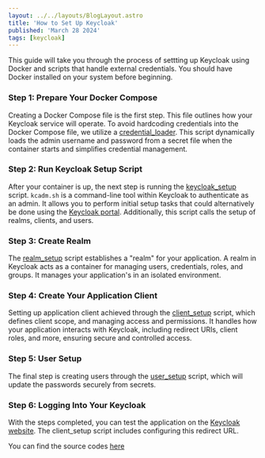```yaml
---
layout: ../../layouts/BlogLayout.astro
title: 'How to Set Up Keycloak'
published: 'March 28 2024'
tags: [keycloak]
---
```


This guide will take you through the process of settting up Keycloak using Docker and scripts that handle external credentials. You should have Docker installed on your system before beginning.

### Step 1: Prepare Your Docker Compose

Creating a Docker Compose file is the first step. This file outlines how your Keycloak service will operate. To avoid hardcoding credentials into the Docker Compose file, we utilize a [credential_loader](https://github.com/SonQBChau/keycloak-setup/blob/main/src/scripts/credential_loader.sh). This script dynamically loads the admin username and password from a secret file when the container starts and simplifies credential management.

### Step 2: Run Keycloak Setup Script

After your container is up, the next step is running the [keycloak_setup](https://github.com/SonQBChau/keycloak-setup/blob/main/src/scripts/keycloak_setup.sh) script. `kcadm.sh` is a command-line tool within Keycloak to authenticate as an admin. It allows you to perform initial setup tasks that could alternatively be done using the [Keycloak portal](https://www.keycloak.org/getting-started/getting-started-docker). Additionally, this script calls the setup of realms, clients, and users.

### Step 3: Create Realm

The [realm_setup](https://github.com/SonQBChau/keycloak-setup/blob/main/src/scripts/realm_setup.sh) script establishes a "realm" for your application. A realm in Keycloak acts as a container for managing users, credentials, roles, and groups. It manages your application's in an isolated environment.

### Step 4: Create Your Application Client

Setting up application client achieved through the [client_setup](https://github.com/SonQBChau/keycloak-setup/blob/main/src/scripts/client_setup.sh) script, which defines client scope, and managing access and permissions. It handles how your application interacts with Keycloak, including redirect URIs, client roles, and more, ensuring secure and controlled access.

### Step 5: User Setup

The final step is creating users through the [user_setup](https://github.com/SonQBChau/keycloak-setup/blob/main/src/scripts/client_setup.sh) script, which will update the passwords securely from secrets.

### Step 6: Logging Into Your Keycloak

With the steps completed, you can test the application on the [Keycloak website](https://www.keycloak.org/app/). The client_setup script includes configuring this redirect URL.

You can find the source codes [here](https://github.com/SonQBChau/keycloak-setup)
